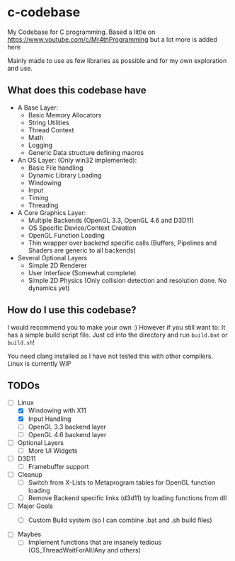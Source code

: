 # c-codebase
My Codebase for C programming.
Based a little on https://www.youtube.com/c/Mr4thProgramming but a lot more is added here

Mainly made to use as few libraries as possible and for my own exploration and use.

## What does this codebase have

- A Base Layer:
  - Basic Memory Allocators
  - String Utilities
  - Thread Context
  - Math
  - Logging
  - Generic Data structure defining macros
- An OS Layer: (Only win32 implemented):
  - Basic File handling
  - Dynamic Library Loading
  - Windowing
  - Input
  - Timing
  - Threading
- A Core Graphics Layer:
  - Multiple Backends (OpenGL 3.3, OpenGL 4.6 and D3D11)
  - OS Specific Device/Context Creation
  - OpenGL Function Loading
  - Thin wrapper over backend specific calls (Buffers, Pipelines and Shaders are generic to all backends)
- Several Optional Layers
  - Simple 2D Renderer
  - User Interface (Somewhat complete)
  - Simple 2D Physics (Only collision detection and resolution done. No dynamics yet)

## How do I use this codebase?
I would recommend you to make your own :)
However if you still want to:
It has a simple build script file.
Just cd into the directory and run `build.bat` or `build.sh`!

You need clang installed as I have not tested this with other compilers.
Linux is currently WIP

## TODOs
- [ ] Linux
    - [x] Windowing with X11
    - [x] Input Handling
    - [ ] OpenGL 3.3 backend layer
    - [ ] OpenGL 4.6 backend layer
- [ ] Optional Layers
    - [ ] More UI Widgets
- [ ] D3D11
    - [ ] Framebuffer support
- [ ] Cleanup
    - [ ] Switch from X-Lists to Metaprogram tables for OpenGL function loading
    - [ ] Remove Backend specific links (d3d11) by loading functions from dll
- [ ] Major Goals
    - [ ] Custom Build system (so I can combine .bat and .sh build files)


- [ ] Maybes
    - [ ] Implement functions that are insanely tedious (OS_ThreadWaitForAll/Any and others)
